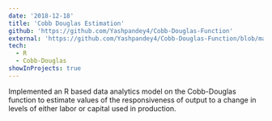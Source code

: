 ```yaml
---
date: '2018-12-18'
title: 'Cobb Douglas Estimation'
github: 'https://github.com/Yashpandey4/Cobb-Douglas-Function'
external: 'https://github.com/Yashpandey4/Cobb-Douglas-Function/blob/master/HUL_213___Indian_Economy_Pre_and_Post_Liberalisation__1991_.pdf'
tech:
  - R
  - Cobb-Douglas
showInProjects: true
---
```


Implemented an R based data analytics model on the Cobb-Douglas function to estimate values of the responsiveness of output to a change in levels of either labor or capital used in production.